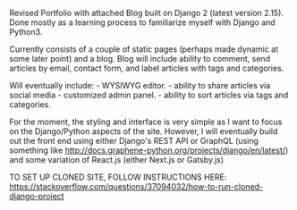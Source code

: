 Revised Portfolio with attached Blog built on Django 2 (latest version 2.15). Done mostly as a learning process to familiarize myself with Django and Python3.

Currently consists of a couple of static pages (perhaps made dynamic at some later point) and a blog. Blog will include ability to comment, send articles by email, contact form, and label articles with tags and categories.

Will eventually include: - WYSIWYG editor. - ability to share articles via social media - customized admin panel. - ability to sort articles via tags and categories.

For the moment, the styling and interface is very simple as I want to focus on the Django/Python aspects of the site. However, I will eventually build out the front end using either Django's REST API or GraphQL (using something like http://docs.graphene-python.org/projects/django/en/latest/) and some variation of React.js (either Next.js or Gatsby.js)

TO SET UP CLONED SITE, FOLLOW INSTRUCTIONS HERE: 
https://stackoverflow.com/questions/37094032/how-to-run-cloned-django-project